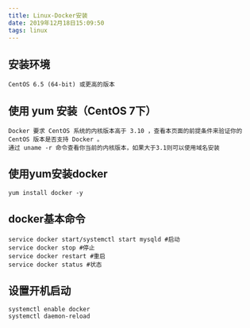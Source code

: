 ```yaml
---
title: Linux-Docker安装
date: 2019年12月18日15:09:50
tags: linux
---
```


## 安装环境
    CentOS 6.5 (64-bit) 或更高的版本
    
## 使用 yum 安装（CentOS 7下）
    Docker 要求 CentOS 系统的内核版本高于 3.10 ，查看本页面的前提条件来验证你的CentOS 版本是否支持 Docker 。
    通过 uname -r 命令查看你当前的内核版本，如果大于3.1则可以使用域名安装

## 使用yum安装docker

    yum install docker -y
        
## docker基本命令

    service docker start/systemctl start mysqld #启动
    service docker stop #停止
    service docker restart #重启
    service docker status #状态
## 设置开机启动
    systemctl enable docker
    systemctl daemon-reload
    
## 
    

